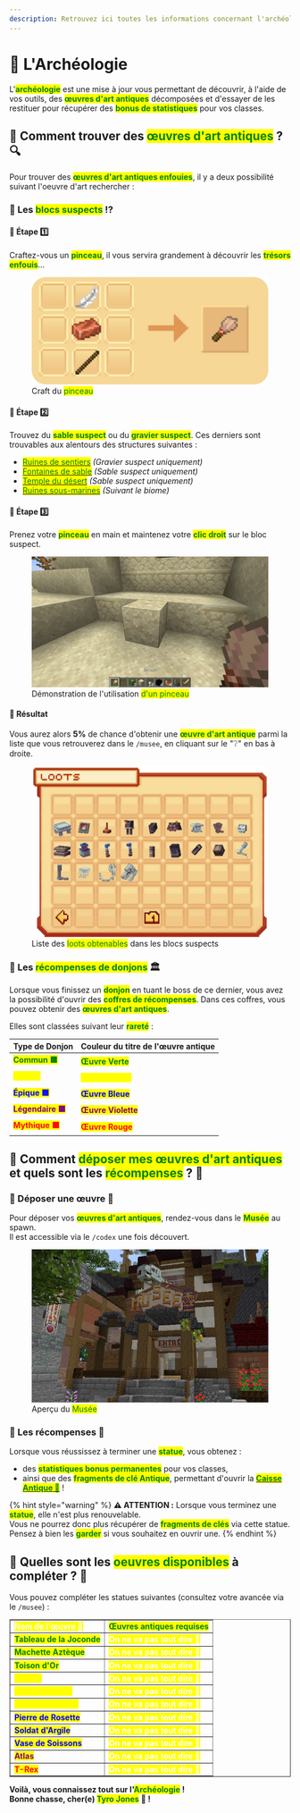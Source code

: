 ```yaml
---
description: Retrouvez ici toutes les informations concernant l'archéologie
---
```


# 🦴 L'Archéologie

L'<mark style="color:green;">**archéologie**</mark> est une mise à jour vous permettant de découvrir, à l'aide de vos outils, des <mark style="color:green;">**œuvres d'art antiques**</mark> décomposées et d'essayer de les restituer pour récupérer des <mark style="color:green;">**bonus de statistiques**</mark> pour vos classes.

## 💠 Comment trouver des <mark style="color:green;">**œuvres d'art antiques**</mark> ? 🔍

Pour trouver des <mark style="color:green;">**œuvres d'art antiques enfouies**</mark>, il y a deux possibilité suivant l'oeuvre d'art rechercher :

### 🔷 Les <mark style="color:green;">**blocs suspects**</mark> ⁉

#### 🔶 Étape 1️⃣
Craftez-vous un <mark style="color:green;">**pinceau**</mark>, il vous servira grandement à découvrir les <mark style="color:green;">**trésors enfouis**</mark>...

<figure><img src="../.gitbook/assets/Archeologie/CraftPinceau.png" alt=""><figcaption>Craft du <mark style="color:green;">pinceau</mark></figcaption></figure>

#### 🔶 Étape 2️⃣
Trouvez du <mark style="color:green;">**sable suspect**</mark> ou du <mark style="color:green;">**gravier suspect**</mark>. Ces derniers sont trouvables aux alentours des structures suivantes :
* [<mark style="color:green;">Ruines de sentiers</mark>](https://fr.minecraft.wiki/w/Ruines_de_sentier) _(Gravier suspect uniquement)_
* [<mark style="color:green;">Fontaines de sable</mark>](https://fr.minecraft.wiki/w/Puits_du_d%C3%A9sert) _(Sable suspect uniquement)_
* [<mark style="color:green;">Temple du désert</mark>](https://fr.minecraft.wiki/w/Pyramide_du_d%C3%A9sert) _(Sable suspect uniquement)_
* [<mark style="color:green;">Ruines sous-marines</mark>](https://fr.minecraft.wiki/w/Ruines_oc%C3%A9aniques) _(Suivant le biome)_

#### 🔶 Étape 3️⃣
Prenez votre <mark style="color:green;">**pinceau**</mark> en main et maintenez votre <mark style="color:green;">**clic droit**</mark> sur le bloc suspect. 

<figure><img src="../.gitbook/assets/Archeologie/UtilisationPinceau.gif" alt=""><figcaption>Démonstration de l'utilisation <mark style="color:green;"> d'un pinceau</mark></figcaption></figure>

#### 🔶 Résultat
Vous aurez alors **5%** de chance d'obtenir une <mark style="color:green;">**œuvre d'art antique**</mark> parmi la liste que vous retrouverez dans le `/musee`, en cliquant sur le "❔" en bas à droite.

<figure><img src="../.gitbook/assets/Archeologie/ListeLoot.png" alt=""><figcaption>Liste des <mark style="color:green;">loots obtenables</mark> dans les blocs suspects</figcaption></figure>

### 🔷 Les <mark style="color:green;">**récompenses de donjons**</mark> 🏛

Lorsque vous finissez un <mark style="color:green;">**donjon**</mark> en tuant le boss de ce dernier, vous avez la possibilité d'ouvrir des <mark style="color:green;">**coffres de récompenses**</mark>. Dans ces coffres, vous pouvez obtenir des <mark style="color:green;">**œuvres d'art antiques**</mark>.  

Elles sont classées suivant leur <mark style="color:green;">**rareté**</mark> :

| Type de Donjon                                           | Couleur du titre de l'œuvre antique                   |
| -------------------------------------------------------- | ----------------------------------------------------- |
| <mark style="color:green;">**Commun 🟩**</mark>          | <mark style="color:green;">**Œuvre Verte**</mark>     |
| <mark style="color:yellow;">**Rare 🟨**</mark>           | <mark style="color:yellow;">**Œuvre Jaune**</mark>    |
| <mark style="color:blue;">**Épique 🟦**</mark>           | <mark style="color:blue;">**Œuvre Bleue**</mark>      |
| <mark style="color:purple;">**Légendaire 🟪**</mark>     | <mark style="color:purple;">**Œuvre Violette**</mark> |
| <mark style="color:red;">**Mythique 🟥**</mark>          | <mark style="color:red;">**Œuvre Rouge**</mark>       |

## 💠 Comment <mark style="color:green;">**déposer mes œuvres d'art antiques**</mark> et quels sont les <mark style="color:green;">**récompenses**</mark> ? 🎁

### 🔷 Déposer une œuvre 🤝
Pour déposer vos <mark style="color:green;">**œuvres d'art antiques**</mark>, rendez-vous dans le <mark style="color:green;">**Musée**</mark> au spawn.  
Il est accessible via le `/codex` une fois découvert.

<figure><img src="../.gitbook/assets/Archeologie/Musee.png" alt=""><figcaption>Aperçu du <mark style="color:green;">Musée</mark></figcaption></figure>

### 🔷 Les récompenses 🎁
Lorsque vous réussissez à terminer une <mark style="color:green;">**statue**</mark>, vous obtenez :
- des <mark style="color:green;">**statistiques bonus permanentes**</mark> pour vos classes,  
- ainsi que des <mark style="color:green;">**fragments de clé Antique**</mark>, permettant d'ouvrir la [<mark style="color:green;">**Caisse Antique 🦴**</mark>](https://wiki.evolucraft.fr/le-gameplay/les-caisses#caisse-antique) !

{% hint style="warning" %}
**⚠️ ATTENTION :** Lorsque vous terminez une <mark style="color:green;">**statue**</mark>, elle n'est plus renouvelable.  
Vous ne pourrez donc plus récupérer de <mark style="color:green;">**fragments de clés**</mark> via cette statue. Pensez à bien les <mark style="color:green;">**garder**</mark> si vous souhaitez en ouvrir une.
{% endhint %}

## 💠 Quelles sont les <mark style="color:green;">**oeuvres disponibles**</mark> à compléter ? 🗿

Vous pouvez compléter les statues suivantes (consultez votre avancée via le `/musee`) :

<table border="1" cellspacing="0" cellpadding="6">
  <tr>
    <td><mark style="color:white;"><strong>Nom de l'œuvre 🗿</strong></mark></td>
    <td><mark style="color:green;"><strong>Œuvres antiques requises</strong></mark></td>
  </tr>
  <tr>
    <td><mark style="color:green;"><strong>Tableau de la Joconde</strong></mark></td>
    <td><mark style="color:white;"><strong>On ne va pas tout dire 👀</strong></mark></td>
  </tr>
  <tr>
    <td><mark style="color:green;"><strong>Machette Aztèque</strong></mark></td>
    <td><mark style="color:white;"><strong>On ne va pas tout dire 👀</strong></mark></td>
  </tr>
  <tr>
    <td><mark style="color:green;"><strong>Toison d'Or</strong></mark></td>
    <td><mark style="color:white;"><strong>On ne va pas tout dire 👀</strong></mark></td>
  </tr>
  <tr>
    <td><mark style="color:yellow;"><strong>Kabuto</strong></mark></td>
    <td><mark style="color:white;"><strong>On ne va pas tout dire 👀</strong></mark></td>
  </tr>
  <tr>
    <td><mark style="color:yellow;"><strong>Bouclier Viking</strong></mark></td>
    <td><mark style="color:white;"><strong>On ne va pas tout dire 👀</strong></mark></td>
  </tr>
  <tr>
    <td><mark style="color:yellow;"><strong>Louve Capitoline</strong></mark></td>
    <td><mark style="color:white;"><strong>On ne va pas tout dire 👀</strong></mark></td>
  </tr>
  <tr>
    <td><mark style="color:blue;"><strong>Pierre de Rosette</strong></mark></td>
    <td><mark style="color:white;"><strong>On ne va pas tout dire 👀</strong></mark></td>
  </tr>
  <tr>
    <td><mark style="color:blue;"><strong>Soldat d'Argile</strong></mark></td>
    <td><mark style="color:white;"><strong>On ne va pas tout dire 👀</strong></mark></td>
  </tr>
  <tr>
    <td><mark style="color:blue;"><strong>Vase de Soissons</strong></mark></td>
    <td><mark style="color:white;"><strong>On ne va pas tout dire 👀</strong></mark></td>
  </tr>
  <tr>
    <td><mark style="color:purple;"><strong>Atlas</strong></mark></td>
    <td><mark style="color:white;"><strong>On ne va pas tout dire 👀</strong></mark></td>
  </tr>
  <tr>
    <td><mark style="color:red;"><strong>T-Rex</strong></mark></td>
    <td><mark style="color:white;"><strong>On ne va pas tout dire 👀</strong></mark></td>
  </tr>
</table>

**Voilà, vous connaissez tout sur l'<mark style="color:green;">Archéologie</mark> !  
Bonne chasse, cher(e) <mark style="color:green;">Tyro Jones</mark> 🤠 !**
